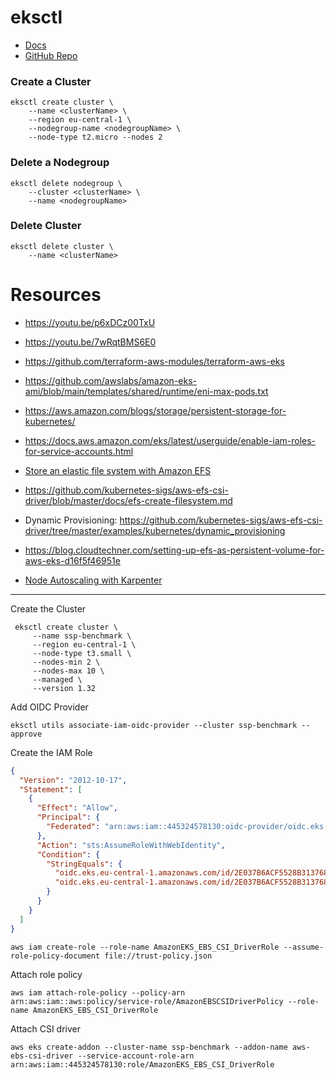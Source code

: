 # eksctl

- [Docs](https://eksctl.io)
- [GitHub Repo](https://github.com/eksctl-io/eksctl)

### Create a Cluster

```
eksctl create cluster \
	--name <clusterName> \
	--region eu-central-1 \
	--nodegroup-name <nodegroupName> \
	--node-type t2.micro --nodes 2
```

### Delete a Nodegroup

```
eksctl delete nodegroup \
	--cluster <clusterName> \
	--name <nodegroupName>
```

### Delete Cluster

```
eksctl delete cluster \
	--name <clusterName>
```

# Resources

- https://youtu.be/p6xDCz00TxU
- https://youtu.be/7wRqtBMS6E0
- https://github.com/terraform-aws-modules/terraform-aws-eks
- https://github.com/awslabs/amazon-eks-ami/blob/main/templates/shared/runtime/eni-max-pods.txt

- https://aws.amazon.com/blogs/storage/persistent-storage-for-kubernetes/
- https://docs.aws.amazon.com/eks/latest/userguide/enable-iam-roles-for-service-accounts.html
- [Store an elastic file system with Amazon EFS](https://docs.aws.amazon.com/eks/latest/userguide/efs-csi.html)
- https://github.com/kubernetes-sigs/aws-efs-csi-driver/blob/master/docs/efs-create-filesystem.md

- Dynamic Provisioning: https://github.com/kubernetes-sigs/aws-efs-csi-driver/tree/master/examples/kubernetes/dynamic_provisioning

- https://blog.cloudtechner.com/setting-up-efs-as-persistent-volume-for-aws-eks-d16f5f46951e

- [Node Autoscaling with Karpenter](https://medium.com/@ahil.matheww/provisioning-aws-karpenter-provisioners-with-terraform-1cade400c104)

---

Create the Cluster
```
 eksctl create cluster \
	 --name ssp-benchmark \
	 --region eu-central-1 \
	 --node-type t3.small \
	 --nodes-min 2 \
	 --nodes-max 10 \
	 --managed \
	 --version 1.32
```

Add OIDC Provider
```
eksctl utils associate-iam-oidc-provider --cluster ssp-benchmark --approve
```

Create the IAM Role
```json
{
  "Version": "2012-10-17",
  "Statement": [
    {
      "Effect": "Allow",
      "Principal": {
        "Federated": "arn:aws:iam::445324578130:oidc-provider/oidc.eks.eu-central-1.amazonaws.com/id/2E037B6ACF5528B3137689C725F3AE9F"
      },
      "Action": "sts:AssumeRoleWithWebIdentity",
      "Condition": {
        "StringEquals": {
          "oidc.eks.eu-central-1.amazonaws.com/id/2E037B6ACF5528B3137689C725F3AE9F:aud": "sts.amazonaws.com",
          "oidc.eks.eu-central-1.amazonaws.com/id/2E037B6ACF5528B3137689C725F3AE9F:sub": "system:serviceaccount:kube-system:ebs-csi-controller-sa"
        }
      }
    }
  ]
}
```
```
aws iam create-role --role-name AmazonEKS_EBS_CSI_DriverRole --assume-role-policy-document file://trust-policy.json
```

Attach role policy
```
aws iam attach-role-policy --policy-arn arn:aws:iam::aws:policy/service-role/AmazonEBSCSIDriverPolicy --role-name AmazonEKS_EBS_CSI_DriverRole
```

Attach CSI driver
```
aws eks create-addon --cluster-name ssp-benchmark --addon-name aws-ebs-csi-driver --service-account-role-arn arn:aws:iam::445324578130:role/AmazonEKS_EBS_CSI_DriverRole
```